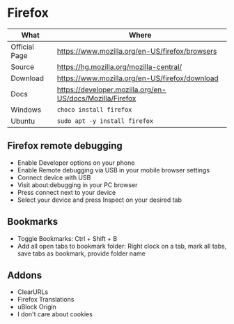# Firefox

| What          | Where                                                      |
|---------------|------------------------------------------------------------|
| Official Page | <https://www.mozilla.org/en-US/firefox/browsers>          |
| Source        | <https://hg.mozilla.org/mozilla-central/>                  |
| Download      | <https://www.mozilla.org/en-US/firefox/download>          |
| Docs          | <https://developer.mozilla.org/en-US/docs/Mozilla/Firefox> |
| Windows       | `choco install firefox`                                |
| Ubuntu        | `sudo apt -y install firefox`                          |

## Firefox remote debugging

- Enable Developer options on your phone
- Enable Remote debugging via USB in your mobile browser settings
- Connect device with USB
- Visit about:debugging in your PC browser
- Press connect next to your device
- Select your device and press Inspect on your desired tab

## Bookmarks

- Toggle Bookmarks: Ctrl + Shift + B
- Add all open tabs to bookmark folder: Right clock on a tab, mark all tabs, save tabs as bookmark, provide folder name

## Addons

- ClearURLs
- Firefox Translations
- uBlock Origin
- I don't care about cookies
